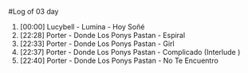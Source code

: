 #Log of 03 day

1. [00:00] Lucybell - Lumina - Hoy Soñé
1. [22:28] Porter - Donde Los Ponys Pastan - Espiral
1. [22:33] Porter - Donde Los Ponys Pastan - Girl
1. [22:37] Porter - Donde Los Ponys Pastan - Complicado (Interlude )
1. [22:40] Porter - Donde Los Ponys Pastan - No Te Encuentro
